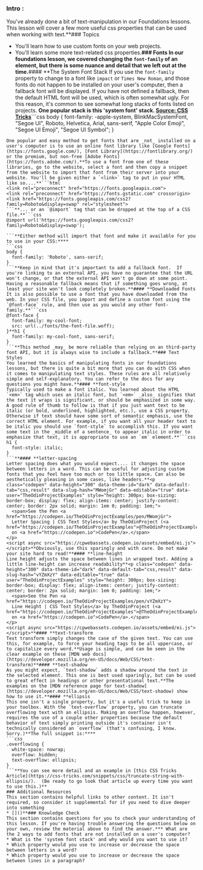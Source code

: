 ### Intro :
>
You've already done a bit of text-manipulation in our Foundations lessons. This lesson will cover a few more useful css properties that can be used when working with text.**###  Topics
* You'll learn how to use custom fonts on your web projects.
* You'll learn some more text-related css properties.**### Fonts
In our foundations lesson, we covered changing the `font-family` of an element, but there is some nuance and detail that we left out at the time.**#### **The System Font Stack
 If you use the `font-family` property to change to a font like `impact` or `Times New Roman`, and those fonts do not happen to be installed on your user's computer, then a fallback font will be displayed.  If you have not defined a fallback, then the default HTML font will be used, which is often somewhat ugly. For this reason, it's common to see somewhat long stacks of fonts listed on projects. **One popular stack is this 'system font' stack. [Source: CSS Tricks](https://css-tricks.com/snippets/css/system-font-stack/)**```css
body {
  font-family: -apple-system, BlinkMacSystemFont, "Segoe UI", Roboto, Helvetica, Arial, sans-serif, "Apple Color Emoji", "Segoe UI Emoji", "Segoe UI Symbol";
}
```**The point of this somewhat ridiculous string of font-families is to try using the default font of the system's user interface. It will go through each of those fonts until it finds one that is installed on the system, and then use that. Using a stack like this often produces pleasing results, especially if you're going for a somewhat 'neutral' font style.**#### **Online Font Libraries
One popular and easy method to get fonts that are _not_ installed on a user's computer is to use an online font library like [Google Fonts](https://fonts.google.com/), [Font Library](https://fontlibrary.org/) or the premium, but non-free [Adobe Fonts](https://fonts.adobe.com/).**To use a font from one of these libraries, go to the website, select a font and then copy a snippet from the website to import that font from their server into your website. You'll be given either a `<link>` tag to put in your HTML like so....**```html
<link rel="preconnect" href="https://fonts.googleapis.com">
<link rel="preconnect" href="https://fonts.gstatic.com" crossorigin>
<link href="https://fonts.googleapis.com/css2?family=Roboto&display=swap" rel="stylesheet">
```**... or an `@import` tag that can be dropped at the top of a CSS file.**```css
@import url('https://fonts.googleapis.com/css2?family=Roboto&display=swap');

```**Either method will import that font and make it available for you to use in your CSS:****
```css
body {
  font-family: 'Roboto', sans-serif;
}
```**Keep in mind that it's important to add a fallback font.  If you're linking to an external API, you have no guarantee that the URL won't change, or that the external API won't go down at some point. Having a reasonable fallback means that if something goes wrong, at least your site won't look completely broken.**#### **Downloaded Fonts
It is also possible to use a font that you have downloaded from the web. In your CSS file, you import and define a custom font using the `@font-face` rule, and then use as you would any other font-family.**```css
@font-face {
  font-family: my-cool-font;
  src: url(../fonts/the-font-file.woff);
}**h1 {
  font-family: my-cool-font, sans-serif;
}
```**This method _may_ be more reliable than relying on an third-party font API, but it is always wise to include a fallback.**### Text Styles
You learned the basics of manipulating fonts in our foundations lessons, but there is quite a bit more that you can do with CSS when it comes to manipulating text styles. These rules are all relatively simple and self-explanatory. You can refer to the docs for any questions you might have.**#### **font-style
Typically used to make a font italic. You learned about the HTML `<em>` tag which uses an italic font, but `<em>` _also_ signifies that the text it wraps is significant, or should be emphasized in some way. A good rule of thumb to follow is that if you just want text to be italic (or bold, underlined, highlighted, etc.), use a CSS property. Otherwise if text should have some sort of semantic emphasis, use the correct HTML element. For example, if you want all your header text to be italic you should use `font-style` to accomplish this. If you want some text in the _middle of a sentence_ to appear italic in order to emphasize that text, it is appropriate to use an `em` element.**```css
h1 {
  font-style: italic;
}
```**#### **letter-spacing
Letter spacing does what you would expect.... it changes the space between letters in a word. This can be useful for adjusting custom fonts that you feel have too much or too little space. Can also be aesthetically pleasing in some cases, like headers.**<p class="codepen" data-height="300" data-theme-id="dark" data-default-tab="css,result" data-slug-hash="MWomjGr" data-editable="true" data-user="TheOdinProjectExamples" style="height: 300px; box-sizing: border-box; display: flex; align-items: center; justify-content: center; border: 2px solid; margin: 1em 0; padding: 1em;">
  <span>See the Pen <a href="https://codepen.io/TheOdinProjectExamples/pen/MWomjGr">
  Letter Spacing | CSS Text Styles</a> by TheOdinProject (<a href="https://codepen.io/TheOdinProjectExamples">@TheOdinProjectExamples</a>)
  on <a href="https://codepen.io">CodePen</a>.</span>
</p>
<script async src="https://cpwebassets.codepen.io/assets/embed/ei.js"></script>**Obviously, use this sparingly and with care. Do not make your site hard to read!**#### **line-height
Line height adjusts the space between lines in wrapped text. Adding a little line-height can increase readability**<p class="codepen" data-height="300" data-theme-id="dark" data-default-tab="css,result" data-slug-hash="vYZmXzY" data-editable="true" data-user="TheOdinProjectExamples" style="height: 300px; box-sizing: border-box; display: flex; align-items: center; justify-content: center; border: 2px solid; margin: 1em 0; padding: 1em;">
  <span>See the Pen <a href="https://codepen.io/TheOdinProjectExamples/pen/vYZmXzY">
  Line Height | CSS Text Styles</a> by TheOdinProject (<a href="https://codepen.io/TheOdinProjectExamples">@TheOdinProjectExamples</a>)
  on <a href="https://codepen.io">CodePen</a>.</span>
</p>
<script async src="https://cpwebassets.codepen.io/assets/embed/ei.js"></script>**#### **text-transform
Text transform simply changes the case of the given text. You can use this, for example, to force your heading tags to be all uppercase, or to capitalize every word.**Usage is simple, and can be seen in the clear example on these [MDN web docs](https://developer.mozilla.org/en-US/docs/Web/CSS/text-transform)**#### **text-shadow
As you might expect, `text-shadow` adds a shadow around the text in the selected element. This one is best used sparingly, but can be used to great effect in headings or other presentational text.**The examples on the [MDN reference page for text-shadow](https://developer.mozilla.org/en-US/docs/Web/CSS/text-shadow) show how to use it.**#### **ellipsis
This one isn't a single property, but it's a useful trick to keep in your toolbox. With the `text-overflow` property, you can truncate overflowing text with an ellipsis. Making an overflow happen, however, requires the use of a couple other properties because the default behavior of text simply printing outside it's container isn't technically considered an `overflow` (that's confusing, I know.  Sorry.)**The full snippet is:****
```css
.overflowing {
  white-space: nowrap;
  overflow: hidden;
  text-overflow: ellipsis;
}
```**You can see more detail and an example in [this CSS Tricks Article](https://css-tricks.com/snippets/css/truncate-string-with-ellipsis/).  (Be ready to go look that article up every time you want to use this.)**
### Additional Resources
This section contains helpful links to other content. It isn't required, so consider it supplemental for if you need to dive deeper into something
* []()**### Knowledge Check
This section contains questions for you to check your understanding of this lesson. If you're having trouble answering the questions below on your own, review the material above to find the answer.*** What are the 2 ways to add fonts that are not installed on a user's computer?
* What is the 'system font stack' and why would you want to use it?
* Which property would you use to increase or decrease the space between letters in a word?
* Which property would you use to increase or decrease the space between lines in a paragraph?
